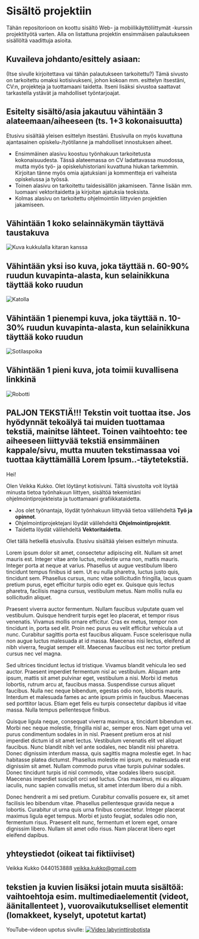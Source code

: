 # Sisältö projektiin
Tähän repositorioon on koottu sisältö Web- ja mobiilikäyttöliittymät -kurssin projektityötä varten.
Alla on listattuna projektin ensimmäisen palautukseen sisällöltä vaadittuja asioita.


## Kuvaileva johdanto/esittely asiaan:
  (Itse sivulle kirjoitettava vai tähän palautukseen tarkoitettu?) Tämä sivusto on tarkoitettu omaksi kotisivukseni, johon kokoan mm. esittelyn itsestäni, CV:n, projekteja ja tuottamaani taidetta. Itseni lisäksi sivustoa saattavat tarkastella ystävät ja mahdolliset työntarjoajat.
  

## Esitelty sisältö/asia jakautuu vähintään 3 alateemaan/aiheeseen (ts. 1+3 kokonaisuutta)
Etusivu sisältää yleisen esittelyn itsestäni. Etusivulla on myös kuvattuna ajantasainen opiskelu-/työtilanne ja mahdolliset innostuksen aiheet.
  - Ensimmäinen alasivu koostuu työnhakuun tarkoitetusta kokonaisuudesta. Tässä alateemassa on CV ladattavassa muodossa, mutta myös työ- ja opiskeluhistoriani kuvattuna hiukan tarkemmin. Kirjoitan tänne myös omia ajatuksiani ja kommentteja eri vaiheista opiskelussa ja työssä.
  - Toinen alasivu on tarkoitettu taidesisällön jakamiseen. Tänne lisään mm. luomaani vektoritaidetta ja kirjoitan ajatuksia teoksista.
  - Kolmas alasivu on tarkoitettu ohjelmointiin liittyvien projektien jakamiseen. 


## Vähintään 1 koko selainnäkymän täyttävä taustakuva
![Kuva kukkulalla kitaran kanssa](kukkulalla.jpg)


## Vähintään yksi iso kuva, joka täyttää n. 60-90% ruudun kuvapinta-alasta, kun selainikkuna täyttää koko ruudun
![Katolla](katolla.jpg)


## Vähintään 1 pienempi kuva, joka täyttää n. 10-30% ruudun kuvapinta-alasta, kun selainikkuna täyttää koko ruudun
![Sotilaspoika](Sotilaspoika.png)


## Vähintään 1 pieni kuva, jota toimii kuvallisena linkkinä
![Robotti](Robottipaa.png)


## PALJON TEKSTIÄ!!! Tekstin voit tuottaa itse. Jos hyödynnät tekoälyä tai muiden tuottamaa tekstiä, mainitse lähteet. Toinen vaihtoehto: tee aiheeseen liittyvää tekstiä ensimmäinen kappale/sivu, mutta muuten tekstimassaa voi tuottaa käyttämällä Lorem Ipsum..-täytetekstiä.
Hei!

Olen Veikka Kukko. Olet löytänyt kotisivuni. Tältä sivustolta voit löytää minusta tietoa työnhakuun liittyen, sisältöä tekemistäni ohjelmointiprojekteista ja tuottamaani grafiikkataidetta. 
- Jos olet työnantaja, löydät työnhakuun liittyvää tietoa välilehdeltä **Työ ja opinnot**.
- Ohjelmointiprojektejani löydät välilehdeltä **Ohjelmointiprojektit**.
- Taidetta löydät välilehdeltä **Vektoritaidetta**. 

Olet tällä hetkellä etusivulla. Etusivu sisältää yleisen esittelyn minusta.

Lorem ipsum dolor sit amet, consectetur adipiscing elit. Nullam sit amet mauris est. Integer vitae ante luctus, molestie urna non, mattis mauris. Integer porta at neque at varius. Phasellus ut augue vestibulum libero tincidunt tempus finibus id sem. Ut eu nulla pharetra, luctus justo quis, tincidunt sem. Phasellus cursus, nunc vitae sollicitudin fringilla, lacus quam pretium purus, eget efficitur turpis odio eget ex. Quisque quis lectus pharetra, facilisis magna cursus, vestibulum metus. Nam mollis nulla eu sollicitudin aliquet.

Praesent viverra auctor fermentum. Nullam faucibus vulputate quam vel vestibulum. Quisque hendrerit turpis eget leo placerat, et tempor risus venenatis. Vivamus mollis ornare efficitur. Cras ex metus, tempor non tincidunt in, porta sed elit. Proin nec purus eu velit efficitur vehicula a ut nunc. Curabitur sagittis porta est faucibus aliquam. Fusce scelerisque nulla non augue luctus malesuada at id massa. Maecenas nisi lectus, eleifend at nibh viverra, feugiat semper elit. Maecenas faucibus est nec tortor pretium cursus nec vel magna.

Sed ultrices tincidunt lectus id tristique. Vivamus blandit vehicula leo sed auctor. Praesent imperdiet fermentum nisl ac vestibulum. Aliquam ante ipsum, mattis sit amet pulvinar eget, vestibulum a nisi. Morbi id metus lobortis, rutrum arcu at, faucibus massa. Suspendisse cursus aliquet faucibus. Nulla nec neque bibendum, egestas odio non, lobortis mauris. Interdum et malesuada fames ac ante ipsum primis in faucibus. Maecenas sed porttitor lacus. Etiam eget felis eu turpis consectetur dapibus id vitae massa. Nulla tempus pellentesque finibus.

Quisque ligula neque, consequat viverra maximus a, tincidunt bibendum ex. Morbi nec neque molestie, fringilla nisl ac, semper eros. Nam eget urna vel purus condimentum sodales in in nisl. Praesent pretium eros at nisl imperdiet dictum id sit amet lectus. Vestibulum venenatis elit vel aliquet faucibus. Nunc blandit nibh vel ante sodales, nec blandit nisi pharetra. Donec dignissim interdum massa, quis sagittis magna molestie eget. In hac habitasse platea dictumst. Phasellus molestie mi ipsum, eu malesuada erat dignissim sit amet. Nullam commodo purus vitae turpis pulvinar sodales. Donec tincidunt turpis id nisl commodo, vitae sodales libero suscipit. Maecenas imperdiet suscipit orci sed luctus. Cras maximus, mi eu aliquam iaculis, nunc sapien convallis metus, sit amet interdum libero dui a nibh.

Donec hendrerit a mi sed pretium. Curabitur convallis posuere ex, sit amet facilisis leo bibendum vitae. Phasellus pellentesque gravida neque a lobortis. Curabitur ut urna quis urna finibus consectetur. Integer placerat maximus ligula eget tempus. Morbi et justo feugiat, sodales odio non, fermentum risus. Praesent elit nunc, fermentum et lorem eget, ornare dignissim libero. Nullam sit amet odio risus. Nam placerat libero eget eleifend dapibus.



## yhteystiedot (oikeat tai fiktiiviset)
Veikka Kukko
0440153888
veikka.kukko@gmail.com


## tekstien ja kuvien lisäksi jotain muuta sisältöä: vaihtoehtoja esim. multimediaelementit (videot, äänitallenteet ), vuorovaikutukselliset elementit (lomakkeet, kyselyt, upotetut kartat)

YouTube-videon upotus sivulle:
[![Video labyrinttirobotista](https://img.youtube.com/vi/TwOko4wgAwU/0.jpg)](https://www.youtube.com/watch?v=TwOko4wgAwU)


